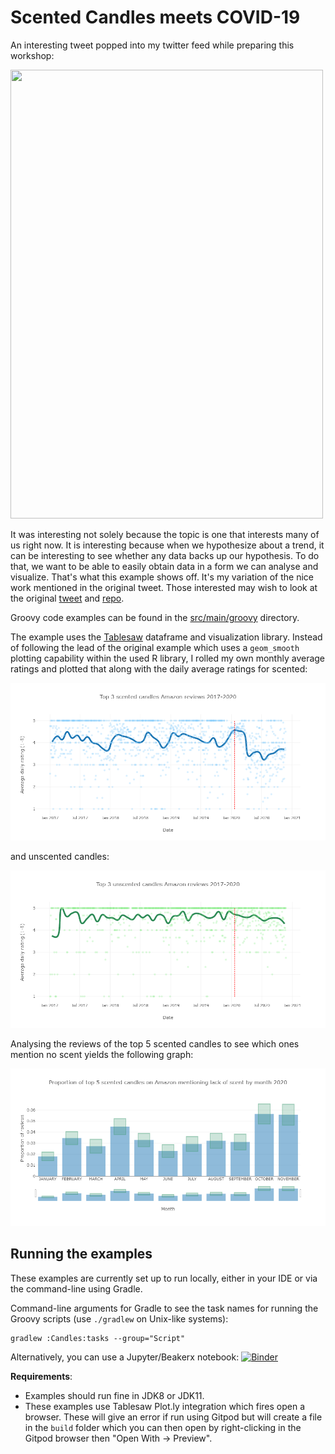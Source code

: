 <!--
SPDX-License-Identifier: Apache-2.0

Licensed under the Apache License, Version 2.0 (the "License");
you may not use this file except in compliance with the License.
You may obtain a copy of the License at

    https://www.apache.org/licenses/LICENSE-2.0

Unless required by applicable law or agreed to in writing, software
distributed under the License is distributed on an "AS IS" BASIS,
WITHOUT WARRANTIES OR CONDITIONS OF ANY KIND, either express or implied.
See the License for the specific language governing permissions and
limitations under the License.
-->

# Scented Candles meets COVID-19

An interesting tweet popped into my twitter feed while preparing this workshop:

<img src="https://github.com/paulk-asert/groovy-data-science/raw/master/docs/images/2020-Nov-28_KatePetrovaOnTwitter.png" width="500" height="718">

It was interesting not solely because the topic is one that interests many of us
right now. It is interesting because when we hypothesize about a trend,
it can be interesting to see whether any data backs up our hypothesis.
To do that, we want to be able to easily obtain data in a form we can
analyse and visualize. That's what this example shows off.
It's my variation of the nice work mentioned in the original tweet.
Those interested may wish to look at the original
[tweet](https://twitter.com/kate_ptrv/status/1332398737604431874) and
[repo](https://github.com/kateptrv/Candles).

Groovy code examples can be found in the [src/main/groovy](src/main/groovy) directory.

The example uses the [Tablesaw](https://tablesaw.tech/) dataframe and visualization library.
Instead of following the lead of the original example which uses a `geom_smooth` plotting
capability within the used R library, I rolled my own monthly average ratings and plotted that
along with the daily average ratings for scented:

![Original tweet](../../docs/images/scented.png)

and unscented candles:

![Original tweet](../../docs/images/unscented.png)

Analysing the reviews of the top 5 scented candles to see which ones mention no scent
yields the following graph:

![Original tweet](../../docs/images/reviews.png)

## Running the examples

These examples are currently set up to run locally, either in your IDE or via the command-line using Gradle.

Command-line arguments for Gradle to see the task names for running the Groovy scripts (use `./gradlew` on Unix-like systems):
```
gradlew :Candles:tasks --group="Script"
```

Alternatively, you can use a Jupyter/Beakerx notebook:
[![Binder](https://mybinder.org/badge_logo.svg)](https://mybinder.org/v2/gh/paulk-asert/groovy-data-science/master?filepath=subprojects%2FCandles%2Fsrc%2Fmain%2Fnotebook%2FCandles.ipynb)

__Requirements__:
* Examples should run fine in JDK8 or JDK11.
* These examples use Tablesaw Plot.ly integration which fires open a browser. These will give an error if run
  using Gitpod but will create a file in the `build` folder which you can then open by right-clicking in the
  Gitpod browser then "Open With -> Preview".
